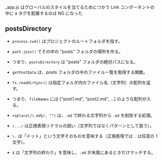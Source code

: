 \_app.js はグローバルのスタイルを当てるためにつかう
Link コンポーネントの中に a タグを配置するのは NG になった

## postsDirectory

- `process.cwd()` はプロジェクトのルートフォルダを指す。
- `path.join()` でその中の "posts" フォルダの場所を作る。
- つまり、`postsDirectory` は "posts" フォルダの絶対パスになる。

- `getPostData` は、posts フォルダの中のファイル一覧を取得する関数。
- `fs.readdirSync()` は指定フォルダ内のファイル名（文字列）の配列を返す。
- つまり、`fileNames` には ["post1.md", "post2.md", ...] のような配列が入る。

- `replace(/\.md$/, "")` は、`.md` で終わる文字列から `.md` を削除する処理。
- `/.../` は正規表現リテラルの囲い（文字列ではなくパターンとして扱う）。
- `\.` は「ドット」という文字そのものを意味する（正規表現では `.` は任意の 1 文字）。
- `$` は「文字列の終わり」を意味し、`.md` が末尾にあるときだけマッチする。
